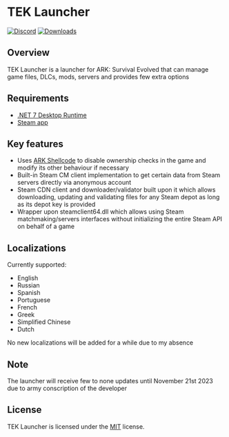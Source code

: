 # TEK Launcher
[![Discord](https://img.shields.io/discord/937821572285206659?style=flat-square&label=Discord&logo=discord&logoColor=white&color=7289DA)](https://discord.gg/JBUgcwvpfc)
[![Downloads](https://img.shields.io/github/downloads/Nuclearistt/TEKLauncher/total?style=flat-square)](https://github.com/Nuclearistt/TEKLauncher/releases)

## Overview

TEK Launcher is a launcher for ARK: Survival Evolved that can manage game files, DLCs, mods, servers and provides few extra options

## Requirements

+ [.NET 7 Desktop Runtime](https://aka.ms/dotnet/STS/windowsdesktop-runtime-win-x64.exe)
+ [Steam app](https://store.steampowered.com/about/)

## Key features

+ Uses [ARK Shellcode](https://github.com/Nuclearistt/ARKShellcode) to disable ownership checks in the game and modify its other behaviour if necessary
+ Built-in Steam CM client implementation to get certain data from Steam servers directly via anonymous account
+ Steam CDN client and downloader/validator built upon it which allows downloading, updating and validating files for any Steam depot as long as its depot key is provided
+ Wrapper upon steamclient64.dll which allows using Steam matchmaking/servers interfaces without initializing the entire Steam API on behalf of a game

## Localizations

Currently supported:
+ English
+ Russian
+ Spanish
+ Portuguese
+ French
+ Greek
+ Simplified Chinese
+ Dutch

No new localizations will be added for a while due to my absence

## Note

The launcher will receive few to none updates until November 21st 2023 due to army conscription of the developer

## License

TEK Launcher is licensed under the [MIT](LICENSE.TXT) license.
